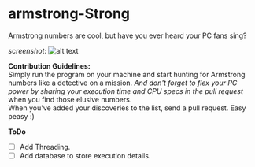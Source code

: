 # armstrong-Strong
Armstrong numbers are cool, but have you ever heard your PC fans sing?

_screenshot_:
![alt text](https://cdn.discordapp.com/attachments/1077506762242015252/1090812363395043518/image.png)

**Contribution Guidelines:**</br>
Simply run the program on your machine and start hunting for Armstrong numbers like a detective on a mission. _And don't forget to flex your PC power by sharing your execution time and CPU specs in the pull request_ when you find those elusive numbers.</br> 
When you've added your discoveries to the list, send a pull request. Easy peasy :)

**ToDo**
- [ ] Add Threading. 
- [ ] Add database to store execution details.
